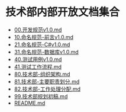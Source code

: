 # 技术部内部开放文档集合

<!-- TOC -->

- [00.开发规范v1.0.md](00.开发规范v1.0.md)
- [10.命名规范-前言v1.0.md](10.命名规范-前言v1.0.md)
- [21.命名规范-C#v1.0.md](21.命名规范-C#v1.0.md)
- [31.命名规范-数据库v1.0.md](31.命名规范-数据库v1.0.md)
- [40.测试用例v1.0.md](40.测试用例v1.0.md)
- [41.测试工作流程.md](41.测试工作流程.md)
- [80.技术部-组织架构.md](80.技术部-组织架构.md)
- [81.技术部-主要职责划分.md](81.技术部-主要职责划分.md)
- [82.技术部-工作处理分配.md](82.技术部-工作处理分配.md)
- [99.技术部规划初稿.md](99.技术部规划初稿.md)
- [README.md](README.md)

<!-- /TOC -->
